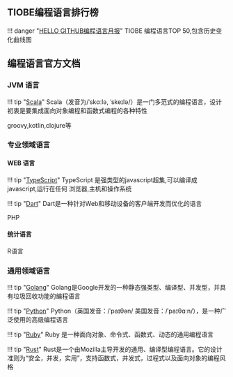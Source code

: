 ## TIOBE编程语言排行榜

!!! danger "[HELLO GITHUB编程语言月报](https://hellogithub.com/report/tiobe/)"
    TIOBE 编程语言TOP 50,包含历史变化曲线图


## 编程语言官方文档

### JVM 语言
       
!!! tip "[Scala](http://scala.icopy.site)"
    Scala（发音为/ˈskɑːlə, ˈskeɪlə/）是一门多范式的编程语言，设计初衷是要集成面向对象编程和函数式编程的各种特性
  
groovy,kotlin,clojure等  

### 专业领域语言

#### WEB 语言

!!! tip "[TypeScript](http://typescript.icopy.site/)"
    TypeScript 是强类型的javascript超集,可以编译成javascript,运行在任何
    浏览器,主机和操作系统

!!! tip "[Dart](https://dart.icopy.site/)"
    Dart是一种针对Web和移动设备的客户端开发而优化的语言

PHP 

#### 统计语言

R语言


### 通用领域语言 

!!! tip "[Golang](http://golang.org.s.icopy.site/doc/)"
    Golang是Google开发的一种静态强类型、编译型、并发型，并具有垃圾回收功能的编程语言

!!! tip "[Python](http://python.icopy.site)"
    Python（英国发音：/ˈpaɪθən/ 美国发音：/ˈpaɪθɑːn/），是一种广泛使用的高级编程语言    
    
!!! tip "[Ruby](https://www.ruby-lang.org/zh_cn/)"
    Ruby 是一种面向对象、命令式、函数式、动态的通用编程语言   
    
!!! tip "[Rust](http://doc.rust-lang.org.s.icopy.site/)"
    Rust是一个由Mozilla主导开发的通用、编译型编程语言。它的设计准则为“安全，并发，实用”，支持函数式，并发式，过程式以及面向对象的编程风格
